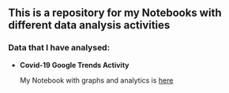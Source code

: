 ## This is a repository for my Notebooks with different data analysis activities  

### Data that I  have analysed:  

- **Covid-19 Google Trends Activity**  

  My Notebook with graphs and analytics is <a href="https://github.com/DimDimi4-and-fixiki/data_analysis/blob/main/Covid_Trends/Confidence_intervals.ipynb">here<a/>

  